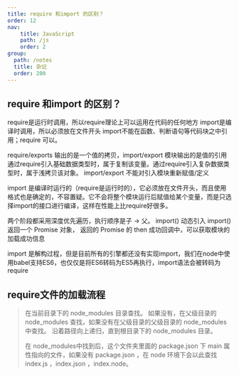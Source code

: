 ```yaml
---
title: require 和import 的区别？
order: 12
nav:
    title: JavaScript
    path: /js
    order: 2
group:
  path: /notes
  title: 杂记
  order: 200
---
```




## require 和import 的区别？

require是运行时调用，所以require理论上可以运用在代码的任何地方
import是编译时调用，所以必须放在文件开头
import不能在函数、判断语句等代码块之中引用；require 可以。



require/exports 输出的是一个值的拷贝，import/export 模块输出的是值的引用
通过require引入基础数据类型时，属于复制该变量。通过require引入复杂数据类型时，属于浅拷贝该对象。
import/export 不能对引入模块重新赋值/定义



 import 是编译时运行的（require是运行时的），它必须放在文件开头，而且使用格式也是确定的，不容置疑。它不会将整个模块运行后赋值给某个变量，而是只选择import的接口进行编译，这样在性能上比require好很多。


两个阶段都采用深度优先遍历，执行顺序是子 -> 父。
import() 动态引入
import() 返回一个 Promise 对象， 返回的 Promise 的 then 成功回调中，可以获取模块的加载成功信息

 import 是解构过程，但是目前所有的引擎都还没有实现import，我们在node中使用babel支持ES6，也仅仅是将ES6转码为ES5再执行，import语法会被转码为require


## require文件的加载流程

> 在当前目录下的 node_modules 目录查找。
> 如果没有，在父级目录的 node_modules 查找，如果没有在父级目录的父级目录的 node_modules 中查找。
> 沿着路径向上递归，直到根目录下的 node_modules 目录。
> 
> 在 node_modules中找到后，这个文件夹里面的 package.json 下 main 属性指向的文件，如果没有  package.json ，在 node 环境下会以此查找 index.js ，index.json ，index.node。
